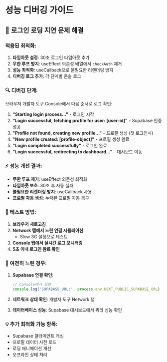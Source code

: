 # 성능 디버깅 가이드

## 🚨 로그인 로딩 지연 문제 해결

### 적용된 최적화:

1. **타임아웃 설정**: 30초 로그인 타임아웃 추가
2. **무한 루프 방지**: useEffect 의존성 배열에서 `checkAuth` 제거
3. **성능 최적화**: useCallback으로 불필요한 리렌더링 방지
4. **디버깅 로그 추가**: 각 단계별 콘솔 로그

### 🔍 디버깅 단계:

브라우저 개발자 도구 Console에서 다음 순서로 로그 확인:

1. **"Starting login process..."** - 로그인 시작
2. **"Login successful, fetching profile for user: [user-id]"** - Supabase 인증 성공
3. **"Profile not found, creating new profile..."** - 프로필 생성 (첫 로그인시)
4. **"New profile created: [profile-object]"** - 프로필 생성 완료
5. **"Login completed successfully"** - 로그인 완료
6. **"Login successful, redirecting to dashboard..."** - 대시보드 이동

### ⚡ 성능 개선 결과:

- **무한 루프 제거**: useEffect 의존성 최적화
- **타임아웃 보호**: 30초 후 자동 실패
- **불필요한 리렌더링 방지**: useCallback 사용
- **프로필 자동 생성**: 누락된 프로필 자동 복구

### 🧪 테스트 방법:

1. **브라우저 새로고침**
2. **Network 탭에서 느린 연결 시뮬레이션**:
   - Slow 3G 설정으로 테스트
3. **Console 탭에서 실시간 로그 모니터링**
4. **5초 이내 로그인 완료 확인**

### 🚨 여전히 느린 경우:

1. **Supabase 연결 확인**:
   ```javascript
   // Console에서 실행
   console.log('SUPABASE_URL:', process.env.NEXT_PUBLIC_SUPABASE_URL)
   ```

2. **네트워크 상태 확인**: 개발자 도구 Network 탭

3. **데이터베이스 성능**: Supabase 대시보드에서 쿼리 성능 확인

### 💡 추가 최적화 가능 항목:

- Supabase 클라이언트 캐싱
- 프로필 데이터 사전 로드
- 로딩 애니메이션 개선
- 오프라인 상태 처리